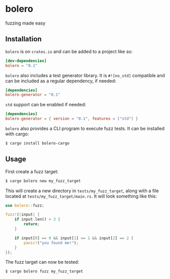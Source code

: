 # bolero

fuzzing made easy

## Installation

`bolero` is on `crates.io` and can be added to a project like so:

```toml
[dev-dependencies]
bolero = "0.1"
```

`bolero` also includes a test generator library. It is `#![no_std]` compatible and can be included as a regular dependency, if needed:

```toml
[dependencies]
bolero-generator = "0.1"
```

`std` support can be enabled if needed:

```toml
[dependencies]
bolero-generator = { version = "0.1", features = ["std"] }
```

`bolero` also provides a CLI program to execute fuzz tests. It can be installed with cargo:

```bash
$ cargo install bolero-cargo
```

## Usage

First create a fuzz target:

```bash
$ cargo bolero new my_fuzz_target
```

This will create a new directory in `tests/my_fuzz_target`, along with a file located at `tests/my_fuzz_target/main.rs`. It will look something like this:

```rust
use bolero::fuzz;

fuzz!(|input| {
    if input.len() < 3 {
        return;
    }

    if input[0] == 0 && input[1] == 1 && input[2] == 2 {
        panic!("you found me!");
    }
});
```

The fuzz target can now be tested:

```bash
$ cargo bolero fuzz my_fuzz_target
```
